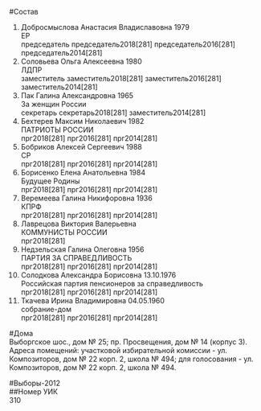 #Состав  
1. Добросмыслова Анастасия Владиславовна 1979  
    ЕР  
    председатель председатель2018[281] председатель2016[281] председатель2014[281]  
2. Соловьева Ольга Алексеевна 1980  
    ЛДПР  
    заместитель заместитель2018[281] заместитель2016[281] заместитель2014[281]  
3. Пак Галина Александровна 1965  
    За женщин России  
    секретарь секретарь2018[281] заместитель2014[281]  
4. Бехтерев Максим Николаевич 1982  
    ПАТРИОТЫ РОССИИ  
    прг2018[281] прг2016[281] прг2014[281]  
5. Бобриков Алексей Сергеевич 1988  
    СР  
    прг2018[281] прг2016[281] прг2014[281]  
6. Борисенко Елена Анатольевна 1984  
    Будущее Родины  
    прг2018[281] прг2016[281] прг2014[281]  
7. Веремеева Галина Никифоровна 1936  
    КПРФ  
    прг2018[281] прг2016[281] прг2014[281]  
8. Лаврецова Виктория Валерьевна  
    КОММУНИСТЫ РОССИИ  
    прг2018[281]  
9. Недзельская Галина Олеговна 1956  
    ПАРТИЯ ЗА СПРАВЕДЛИВОСТЬ  
    прг2018[281] прг2016[281] прг2014[281]  
10. Солодкова Александра Борисовна 13.10.1976  
    Российская партия пенсионеров за справедливость  
    прг2018[281] прг2016[281] прг2014[281]  
11. Ткачева Ирина Владимировна 04.05.1960  
    собрание-дом  
    прг2018[281] прг2016[281] прг2014[281]  
  
#Дома  
Выборгское шос., дом № 25; пр. Просвещения, дом № 14 (корпус 3). Адреса помещений: участковой избирательной комиссии - ул. Композиторов, дом № 22 корп. 2, школа № 494; для голосования - ул. Композиторов, дом № 22 корп. 2, школа № 494.  
  
#Выборы-2012  
##Номер УИК  
310  
